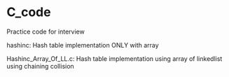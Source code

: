 # C_code
Practice code for interview

hashinc:
        Hash table implementation ONLY with array
        
Hashinc_Array_Of_LL.c:
        Hash table implementation using array of linkedlist using chaining collision
